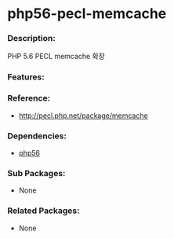 # php56-pecl-memcache

### Description:
PHP 5.6 PECL memcache 확장

### Features:


### Reference:
* http://pecl.php.net/package/memcache

### Dependencies:
* [php56](pkg-addon-php56.md)

### Sub Packages:
* None

### Related Packages:
* None